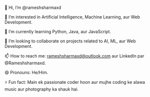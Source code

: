 👋 Hi, I’m @rameshsharmaxd

👀 I’m interested in Artificial Intelligence, Machine Learning, aur Web Development.

🌱 I’m currently learning Python, Java, aur JavaScript.

💞️ I’m looking to collaborate on projects related to AI, ML, aur Web Development.

📫 How to reach me: rameshsharmaxd@outlook.com aur LinkedIn par @Rameshsharmaxd.

😄 Pronouns: He/Him.

⚡ Fun fact: Main ek passionate coder hoon aur mujhe coding ke alawa music aur photography ka shauk hai.

<!---
rameshsharmaxd/rameshsharmaxd is a ✨ special ✨ repository because its `README.md` (this file) appears on your GitHub profile.
You can click the Preview link to take a look at your changes.
--->
